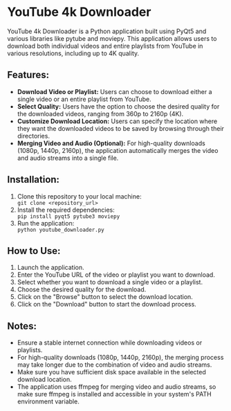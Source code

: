 <body>

<h1>YouTube 4k Downloader</h1>

<p>YouTube 4k Downloader is a Python application built using PyQt5 and various libraries like pytube and moviepy. This application allows users to download both individual videos and entire playlists from YouTube in various resolutions, including up to 4K quality.</p>

<h2>Features:</h2>

<ul>
  <li><strong>Download Video or Playlist:</strong> Users can choose to download either a single video or an entire playlist from YouTube.</li>
  
  <li><strong>Select Quality:</strong> Users have the option to choose the desired quality for the downloaded videos, ranging from 360p to 2160p (4K).</li>
  
  <li><strong>Customize Download Location:</strong> Users can specify the location where they want the downloaded videos to be saved by browsing through their directories.</li>
  
  <li><strong>Merging Video and Audio (Optional):</strong> For high-quality downloads (1080p, 1440p, 2160p), the application automatically merges the video and audio streams into a single file.</li>
</ul>

<h2>Installation:</h2>

<ol>
  <li>Clone this repository to your local machine:</li>
  <code>git clone &lt;repository_url&gt;</code>

  <li>Install the required dependencies:</li>
  <code>pip install pyqt5 pytube3 moviepy</code>

  <li>Run the application:</li>
  <code>python youtube_downloader.py</code>
</ol>

<h2>How to Use:</h2>

<ol>
  <li>Launch the application.</li>
  
  <li>Enter the YouTube URL of the video or playlist you want to download.</li>
  
  <li>Select whether you want to download a single video or a playlist.</li>
  
  <li>Choose the desired quality for the download.</li>
  
  <li>Click on the "Browse" button to select the download location.</li>
  
  <li>Click on the "Download" button to start the download process.</li>
</ol>

<h2>Notes:</h2>

<ul>
  <li>Ensure a stable internet connection while downloading videos or playlists.</li>
  
  <li>For high-quality downloads (1080p, 1440p, 2160p), the merging process may take longer due to the combination of video and audio streams.</li>
  
  <li>Make sure you have sufficient disk space available in the selected download location.</li>
  
  <li>The application uses ffmpeg for merging video and audio streams, so make sure ffmpeg is installed and accessible in your system's PATH environment variable.</li>
</ul>

</body>
